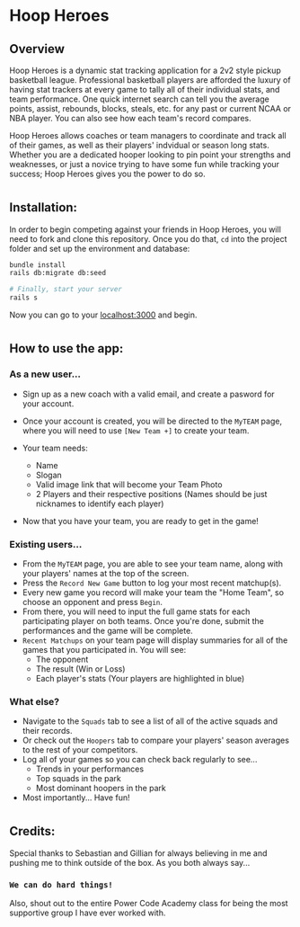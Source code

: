 # Hoop Heroes

## Overview

Hoop Heroes is a dynamic stat tracking application for a 2v2 style pickup basketball league. Professional basketball players are afforded the luxury of having stat trackers at every game to tally all of their individual stats, and team performance. One quick internet search can tell you the average points, assist, rebounds, blocks, steals, etc. for any past or current NCAA or NBA player. You can also see how each team's record compares. 

Hoop Heroes allows coaches or team managers to coordinate and track all of their games, as well as their players' indvidual or season long stats. Whether you are a dedicated hooper looking to pin point your strengths and weaknesses, or just a novice trying to have some fun while tracking your success; Hoop Heroes gives you the power to do so.

#

## Installation:

In order to begin competing against your friends in Hoop Heroes, you will need to fork and clone this repository. Once you do that, `cd` into the project folder and set up the environment and database:

```bash
bundle install
rails db:migrate db:seed

# Finally, start your server
rails s
```
Now you can go to your [localhost:3000](http://localhost:3000) and begin.

#

## How to use the app:

### As a new user...

* Sign up as a new coach with a valid email, and create a pasword for your account.
* Once your account is created, you will be directed to the `MyTEAM` page, where you will need to use `[New Team +]` to create your team.
* Your team needs:
  * Name
  * Slogan
  * Valid image link that will become your Team Photo
  * 2 Players and their respective positions (Names should be just nicknames to identify each player)

* Now that you have your team, you are ready to get in the game!

### Existing users...

* From the `MyTEAM` page, you are able to see your team name, along with your players' names at the top of the screen.
* Press the `Record New Game` button to log your most recent matchup(s).
* Every new game you record will make your team the "Home Team", so choose an opponent and press `Begin`.
* From there, you will need to input the full game stats for each participating player on both teams. Once you're done, submit the performances and the game will be complete.
* `Recent Matchups` on your team page will display summaries for all of the games that you participated in. You will see:
  * The opponent
  * The result (Win or Loss)
  * Each player's stats (Your players are highlighted in blue)

### What else?

* Navigate to the `Squads` tab to see a list of all of the active squads and their records.
* Or check out the `Hoopers` tab to compare your players' season averages to the rest of your competitors.
* Log all of your games so you can check back regularly to see... 
  * Trends in your performances 
  * Top squads in the park 
  * Most dominant hoopers in the park
* Most importantly... Have fun!

#

## Credits:
Special thanks to Sebastian and Gillian for always believing in me and pushing me to think outside of the box. As you both always say...
### `We can do hard things!`

Also, shout out to the entire Power Code Academy class for being the most supportive group I have ever worked with. 



